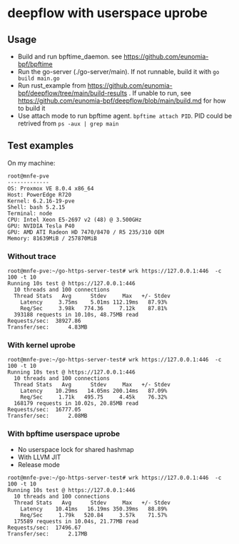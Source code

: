 # deepflow with userspace uprobe

## Usage
- Build and run bpftime_daemon. see https://github.com/eunomia-bpf/bpftime
- Run the go-server (./go-server/main). If not runnable, build it with `go build main.go`
- Run rust_example from https://github.com/eunomia-bpf/deepflow/tree/main/build-results . If unable to run, see https://github.com/eunomia-bpf/deepflow/blob/main/build.md for how to build it
- Use attach mode to run bpftime agent. `bpftime attach PID`. PID could be retrived from `ps -aux | grep main`

## Test examples


On my machine:
```console
root@mnfe-pve 
------------- 
OS: Proxmox VE 8.0.4 x86_64 
Host: PowerEdge R720 
Kernel: 6.2.16-19-pve 
Shell: bash 5.2.15 
Terminal: node 
CPU: Intel Xeon E5-2697 v2 (48) @ 3.500GHz 
GPU: NVIDIA Tesla P40 
GPU: AMD ATI Radeon HD 7470/8470 / R5 235/310 OEM 
Memory: 81639MiB / 257870MiB 
```
### Without trace
```console
root@mnfe-pve:~/go-https-server-test# wrk https://127.0.0.1:446  -c 100 -t 10
Running 10s test @ https://127.0.0.1:446
  10 threads and 100 connections
  Thread Stats   Avg      Stdev     Max   +/- Stdev
    Latency     3.75ms    5.01ms 112.19ms   87.93%
    Req/Sec     3.98k   774.36     7.12k    87.81%
  393188 requests in 10.10s, 48.75MB read
Requests/sec:  38927.86
Transfer/sec:      4.83MB
```
### With kernel uprobe
```console
root@mnfe-pve:~/go-https-server-test# wrk https://127.0.0.1:446  -c 100 -t 10
Running 10s test @ https://127.0.0.1:446
  10 threads and 100 connections
  Thread Stats   Avg      Stdev     Max   +/- Stdev
    Latency    10.29ms   14.05ms 200.14ms   87.09%
    Req/Sec     1.71k   495.75     4.45k    76.32%
  168179 requests in 10.02s, 20.85MB read
Requests/sec:  16777.05
Transfer/sec:      2.08MB
```
### With bpftime userspace uprobe
- No userspace lock for shared hashmap
- With LLVM JIT
- Release mode
```console
root@mnfe-pve:~/go-https-server-test# wrk https://127.0.0.1:446  -c 100 -t 10
Running 10s test @ https://127.0.0.1:446
  10 threads and 100 connections
  Thread Stats   Avg      Stdev     Max   +/- Stdev
    Latency    10.41ms   16.19ms 350.39ms   88.89%
    Req/Sec     1.79k   520.84     3.57k    71.57%
  175589 requests in 10.04s, 21.77MB read
Requests/sec:  17496.67
Transfer/sec:      2.17MB
```
